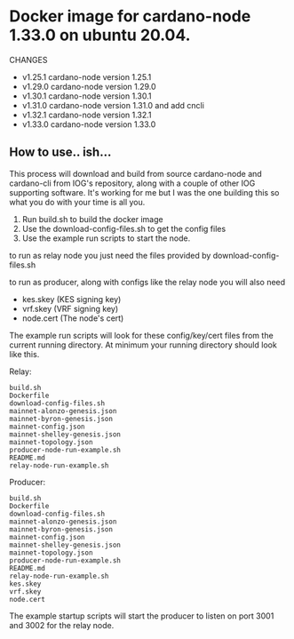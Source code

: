 # Docker image for cardano-node 1.33.0 on ubuntu 20.04. 

CHANGES
- v1.25.1 cardano-node version 1.25.1 
- v1.29.0 cardano-node version 1.29.0
- v1.30.1 cardano-node version 1.30.1
- v1.31.0 cardano-node version 1.31.0 and add cncli
- v1.32.1 cardano-node version 1.32.1
- v1.33.0 cardano-node version 1.33.0

## How to use.. ish...

This process will download and build from source cardano-node and cardano-cli from IOG's repository, along with a couple of other IOG supporting software. It's working for me but I was the one building this so what you do with your time is all you.

1. Run build.sh to build the docker image 
2. Use the download-config-files.sh to get the config files
3. Use the example run scripts to start the node.

to run as relay node you just need the files provided by download-config-files.sh

to run as producer, along with configs like the relay node you will also need
- kes.skey (KES signing key)
- vrf.skey (VRF signing key)
- node.cert (The node's cert)


The example run scripts will look for these config/key/cert files from the current running directory. At minimum your running directory should look like this.

Relay:

    build.sh
    Dockerfile
    download-config-files.sh
    mainnet-alonzo-genesis.json
    mainnet-byron-genesis.json
    mainnet-config.json
    mainnet-shelley-genesis.json
    mainnet-topology.json
    producer-node-run-example.sh
    README.md
    relay-node-run-example.sh


Producer:

    build.sh
    Dockerfile
    download-config-files.sh
    mainnet-alonzo-genesis.json
    mainnet-byron-genesis.json
    mainnet-config.json
    mainnet-shelley-genesis.json
    mainnet-topology.json
    producer-node-run-example.sh
    README.md
    relay-node-run-example.sh
    kes.skey
    vrf.skey
    node.cert

The example startup scripts will start the producer to listen on port 3001 and 3002 for the relay node.
